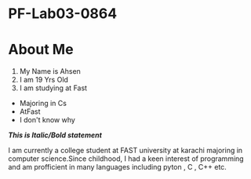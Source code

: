 # PF-Lab03-0864
# About Me
1. My Name is Ahsen
2. I am 19 Yrs Old
3. I am studying at Fast
- Majoring in Cs
- AtFast
- I don't know why

**_This is Italic/Bold statement_**

I am currently a college student at FAST university at karachi majoring in computer science.Since childhood, I had a keen interest of programming and am profficient in many languages including pyton , C , C++ etc.
